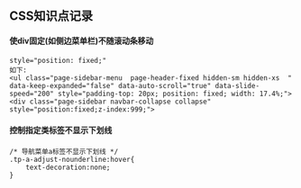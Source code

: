 ## CSS知识点记录

#### 使div固定(如侧边菜单栏)不随滚动条移动
~~~
style="position: fixed;"
如下:
<ul class="page-sidebar-menu  page-header-fixed hidden-sm hidden-xs  " data-keep-expanded="false" data-auto-scroll="true" data-slide-speed="200" style="padding-top: 20px; position: fixed; width: 17.4%;">
<div class="page-sidebar navbar-collapse collapse" style="position:fixed;z-index:999;">
~~~


#### 控制指定类标签不显示下划线
~~~
/* 导航菜单a标签不显示下划线 */
.tp-a-adjust-nounderline:hover{
    text-decoration:none;
}
~~~